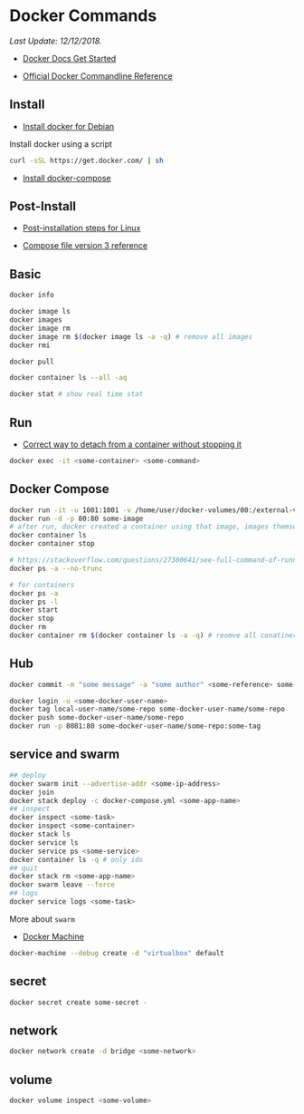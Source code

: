 # Docker Commands

*Last Update: 12/12/2018.*

* [Docker Docs Get Started](https://docs.docker.com/get-started)

* [Official Docker Commandline Reference](https://docs.docker.com/engine/reference/commandline/docker/)

## Install

* [Install docker for Debian](https://docs.docker.com/install/linux/docker-ce/debian)

Install docker using a script

```bash
curl -sSL https://get.docker.com/ | sh
```

* [Install docker-compose](https://docs.docker.com/compose/install/#install-compose)

## Post-Install

* [Post-installation steps for Linux](https://docs.docker.com/install/linux/linux-postinstall/)

* [Compose file version 3 reference](https://docs.docker.com/compose/compose-file/)

## Basic

```bash
docker info

docker image ls
docker images
docker image rm
docker image rm $(docker image ls -a -q) # remove all images
docker rmi

docker pull

docker container ls --all -aq

docker stat # show real time stat
```

## Run

* [Correct way to detach from a container without stopping it](https://stackoverflow.com/questions/25267372/correct-way-to-detach-from-a-container-without-stopping-it)

```bash
docker exec -it <some-container> <some-command>
```

## Docker Compose

```bash
docker run -it -u 1001:1001 -v /home/user/docker-volumes/00:/external-volume --name some-name some/repo
docker run -d -p 80:80 some-image
# after run, docker created a container using that image, images themselves did not change
docker container ls
docker container stop

# https://stackoverflow.com/questions/27380641/see-full-command-of-running-stopped-container-in-docker
docker ps -a --no-trunc

# for containers
docker ps -a
docker ps -l
docker start
docker stop
docker rm
docker container rm $(docker container ls -a -q) # reomve all conatiners
```

## Hub

```bash
docker commit -m "some message" -a "some author" <some-reference> some-user/some-repo

docker login -u <some-docker-user-name>
docker tag local-user-name/some-repo some-docker-user-name/some-repo
docker push some-docker-user-name/some-repo
docker run -p 8081:80 some-docker-user-name/some-repo:some-tag
```

## service and swarm

```bash
## deploy
docker swarm init --advertise-addr <some-ip-address>
docker join
docker stack deploy -c docker-compose.yml <some-app-name>
## inspect
docker inspect <some-task>
docker inspect <some-container>
docker stack ls
docker service ls
docker service ps <some-service>
docker container ls -q # only ids
## quit
docker stack rm <some-app-name>
docker swarm leave --force
## logs
docker service logs <some-task>
```

More about `swarm`

* [Docker Machine](https://docs.docker.com/get-started/part4/)

```bash
docker-machine --debug create -d "virtualbox" default
```

## secret

```bash
docker secret create some-secret -
```

## network

```bash
docker network create -d bridge <some-network>
```

## volume

```bash
docker volume inspect <some-volume>
```